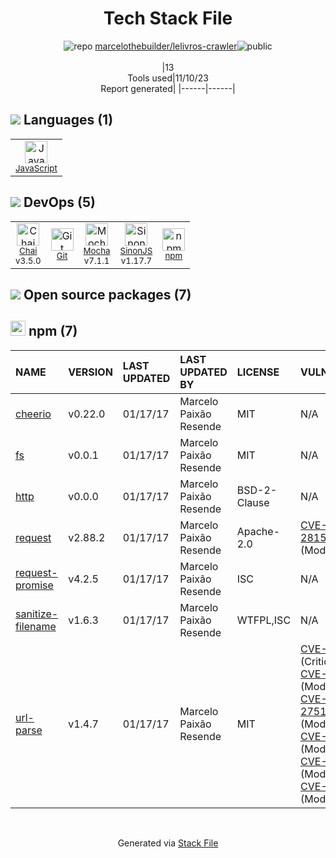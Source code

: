 <!--
--- Readme.md Snippet without images Start ---
## Tech Stack
marcelothebuilder/lelivros-crawler is built on the following main stack:
- [Mocha](http://mochajs.org/) – Javascript Testing Framework
- [JavaScript](https://developer.mozilla.org/en-US/docs/Web/JavaScript) – Languages
- [Chai](http://chaijs.com/) – Javascript Testing Framework
- [SinonJS](http://sinonjs.org/) – Javascript Testing Framework

Full tech stack [here](/techstack.md)
--- Readme.md Snippet without images End ---

--- Readme.md Snippet with images Start ---
## Tech Stack
marcelothebuilder/lelivros-crawler is built on the following main stack:
- <img width='25' height='25' src='https://img.stackshare.io/service/832/mocha.png' alt='Mocha'/> [Mocha](http://mochajs.org/) – Javascript Testing Framework
- <img width='25' height='25' src='https://img.stackshare.io/service/1209/javascript.jpeg' alt='JavaScript'/> [JavaScript](https://developer.mozilla.org/en-US/docs/Web/JavaScript) – Languages
- <img width='25' height='25' src='https://img.stackshare.io/service/1725/chai.png' alt='Chai'/> [Chai](http://chaijs.com/) – Javascript Testing Framework
- <img width='25' height='25' src='https://img.stackshare.io/service/3509/logo.png' alt='SinonJS'/> [SinonJS](http://sinonjs.org/) – Javascript Testing Framework

Full tech stack [here](/techstack.md)
--- Readme.md Snippet with images End ---
-->
<div align="center">

# Tech Stack File
![](https://img.stackshare.io/repo.svg "repo") [marcelothebuilder/lelivros-crawler](https://github.com/marcelothebuilder/lelivros-crawler)![](https://img.stackshare.io/public_badge.svg "public")
<br/><br/>
|13<br/>Tools used|11/10/23 <br/>Report generated|
|------|------|
</div>

## <img src='https://img.stackshare.io/languages.svg'/> Languages (1)
<table><tr>
  <td align='center'>
  <img width='36' height='36' src='https://img.stackshare.io/service/1209/javascript.jpeg' alt='JavaScript'>
  <br>
  <sub><a href="https://developer.mozilla.org/en-US/docs/Web/JavaScript">JavaScript</a></sub>
  <br>
  <sub></sub>
</td>

</tr>
</table>

## <img src='https://img.stackshare.io/devops.svg'/> DevOps (5)
<table><tr>
  <td align='center'>
  <img width='36' height='36' src='https://img.stackshare.io/service/1725/chai.png' alt='Chai'>
  <br>
  <sub><a href="http://chaijs.com/">Chai</a></sub>
  <br>
  <sub>v3.5.0</sub>
</td>

<td align='center'>
  <img width='36' height='36' src='https://img.stackshare.io/service/1046/git.png' alt='Git'>
  <br>
  <sub><a href="http://git-scm.com/">Git</a></sub>
  <br>
  <sub></sub>
</td>

<td align='center'>
  <img width='36' height='36' src='https://img.stackshare.io/service/832/mocha.png' alt='Mocha'>
  <br>
  <sub><a href="http://mochajs.org/">Mocha</a></sub>
  <br>
  <sub>v7.1.1</sub>
</td>

<td align='center'>
  <img width='36' height='36' src='https://img.stackshare.io/service/3509/logo.png' alt='SinonJS'>
  <br>
  <sub><a href="http://sinonjs.org/">SinonJS</a></sub>
  <br>
  <sub>v1.17.7</sub>
</td>

<td align='center'>
  <img width='36' height='36' src='https://img.stackshare.io/service/1120/lejvzrnlpb308aftn31u.png' alt='npm'>
  <br>
  <sub><a href="https://www.npmjs.com/">npm</a></sub>
  <br>
  <sub></sub>
</td>

</tr>
</table>


## <img src='https://img.stackshare.io/group.svg' /> Open source packages (7)</h2>

## <img width='24' height='24' src='https://img.stackshare.io/service/1120/lejvzrnlpb308aftn31u.png'/> npm (7)

|NAME|VERSION|LAST UPDATED|LAST UPDATED BY|LICENSE|VULNERABILITIES|
|:------|:------|:------|:------|:------|:------|
|[cheerio](https://www.npmjs.com/cheerio)|v0.22.0|01/17/17|Marcelo Paixão Resende |MIT|N/A|
|[fs](https://www.npmjs.com/fs)|v0.0.1|01/17/17|Marcelo Paixão Resende |MIT|N/A|
|[http](https://www.npmjs.com/http)|v0.0.0|01/17/17|Marcelo Paixão Resende |BSD-2-Clause|N/A|
|[request](https://www.npmjs.com/request)|v2.88.2|01/17/17|Marcelo Paixão Resende |Apache-2.0|[CVE-2023-28155](https://github.com/advisories/GHSA-p8p7-x288-28g6) (Moderate)|
|[request-promise](https://www.npmjs.com/request-promise)|v4.2.5|01/17/17|Marcelo Paixão Resende |ISC|N/A|
|[sanitize-filename](https://www.npmjs.com/sanitize-filename)|v1.6.3|01/17/17|Marcelo Paixão Resende |WTFPL,ISC|N/A|
|[url-parse](https://www.npmjs.com/url-parse)|v1.4.7|01/17/17|Marcelo Paixão Resende |MIT|[CVE-2022-0686](https://github.com/advisories/GHSA-hgjh-723h-mx2j) (Critical)<br/>[CVE-2022-0512](https://github.com/advisories/GHSA-rqff-837h-mm52) (Moderate)<br/>[CVE-2021-27515](https://github.com/advisories/GHSA-9m6j-fcg5-2442) (Moderate)<br/>[CVE-2022-0691](https://github.com/advisories/GHSA-jf5r-8hm2-f872) (Moderate)<br/>[CVE-2021-3664](https://github.com/advisories/GHSA-hh27-ffr2-f2jc) (Moderate)<br/>[CVE-2022-0639](https://github.com/advisories/GHSA-8v38-pw62-9cw2) (Moderate)|

<br/>
<div align='center'>

Generated via [Stack File](https://github.com/apps/stack-file)
